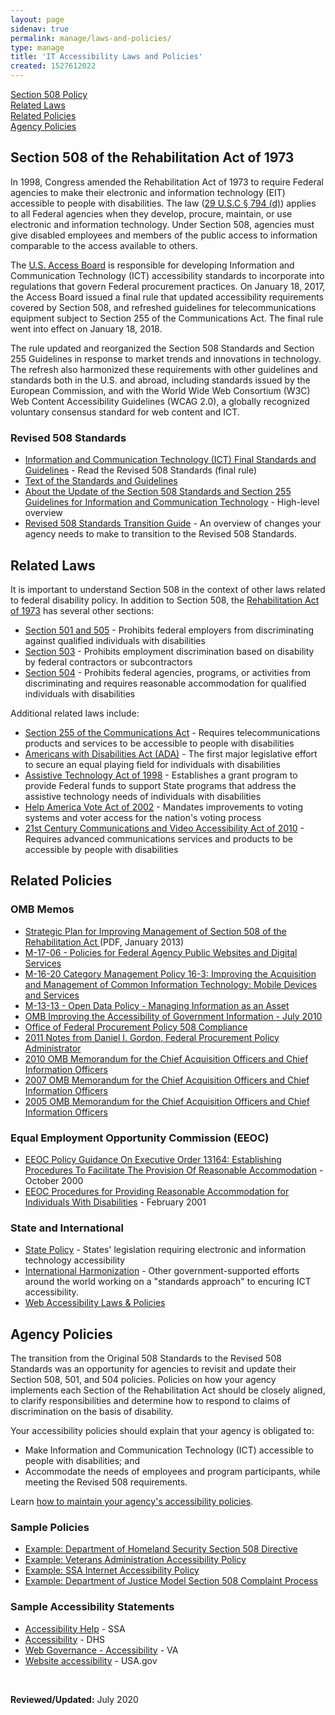 ```yaml
---
layout: page
sidenav: true
permalink: manage/laws-and-policies/
type: manage
title: 'IT Accessibility Laws and Policies'
created: 1527612022
---
```


[Section 508 Policy][1]  
[Related Laws][2]  
[Related Policies][3]  
[Agency Policies][4]

<div id="508-policy">
  <h2>
    Section 508 of the Rehabilitation Act of 1973
  </h2>
</div>

In 1998, Congress amended the Rehabilitation Act of 1973 to require Federal agencies to make their electronic and information technology (EIT) accessible to people with disabilities. The law ([29 U.S.C &sect; 794 (d)][5]) applies to all Federal agencies when they develop, procure, maintain, or use electronic and information technology. Under Section 508, agencies must give disabled employees and members of the public access to information comparable to the access available to others.

The [U.S. Access Board][6] is responsible for developing Information and Communication Technology (ICT) accessibility standards to incorporate into regulations that govern Federal procurement practices. On January 18, 2017, the Access Board issued a final rule that updated accessibility requirements covered by Section 508, and refreshed guidelines for telecommunications equipment subject to Section 255 of the Communications Act. The final rule went into effect on January 18, 2018.

The rule updated and reorganized the Section 508 Standards and Section 255 Guidelines in response to market trends and innovations in technology. The refresh also harmonized these requirements with other guidelines and standards both in the U.S. and abroad, including standards issued by the European Commission, and with the World Wide Web Consortium (W3C) Web Content Accessibility Guidelines (WCAG 2.0), a globally recognized voluntary consensus standard for web content and ICT.

### Revised 508 Standards

  * [Information and Communication Technology (ICT) Final Standards and Guidelines][7] - Read the Revised 508 Standards (final rule)
  * [Text of the Standards and Guidelines][8]
  * [About the Update of the Section 508 Standards and Section 255 Guidelines for Information and Communication Technology][9] - High-level overview
  * [Revised 508 Standards Transition Guide][10] - An overview of changes your agency needs to make to transition to the Revised 508 Standards.

<div id="laws">
  <h2>
    Related Laws
  </h2>
</div>

It is important to understand Section 508 in the context of other laws related to federal disability policy. In addition to Section 508, the  [Rehabilitation Act of 1973][11] has several other sections:

  * [Section 501 and 505][12] - Prohibits federal employers from discriminating against qualified individuals with disabilities
  * [Section 503][13] - Prohibits employment discrimination based on disability by federal contractors or subcontractors
  * [Section 504][14] - Prohibits federal agencies, programs, or activities from discriminating and requires reasonable accommodation for qualified individuals with disabilities

Additional related laws include:

  * [Section 255 of the Communications Act][15] - Requires telecommunications products and services to be accessible to people with disabilities
  * [Americans with Disabilities Act (ADA)][16] - The first major legislative effort to secure an equal playing field for individuals with disabilities
  * [Assistive Technology Act of 1998][17] - Establishes a grant program to provide Federal funds to support State programs that address the assistive technology needs of individuals with disabilities
  * [Help America Vote Act of 2002][18] - Mandates improvements to voting systems and voter access for the nation's voting process
  * [21st Century Communications and Video Accessibility Act of 2010][19] - Requires advanced communications services and products to be accessible by people with disabilities

<div id="policies">
  <h2>
    Related Policies
  </h2>
</div>

### OMB Memos

  * [Strategic Plan for Improving Management of Section 508 of the Rehabilitation Act&nbsp;][20](PDF, January&nbsp;2013)
  * [M-17-06 - Policies for Federal Agency Public Websites and Digital Services][21]
  * [M-16-20 Category Management Policy 16-3: Improving the Acquisition and Management of Common Information Technology: Mobile Devices and Services][22]
  * [M-13-13 - Open Data Policy - Managing Information as an Asset][23]
  * [OMB Improving the Accessibility of Government Information - July 2010][24]
  * [Office of Federal Procurement Policy 508 Compliance][25]
  * [2011 Notes from Daniel I. Gordon, Federal Procurement Policy Administrator][26]
  * [2010 OMB Memorandum for the Chief Acquisition Officers and Chief Information Officers][27]
  * [2007 OMB Memorandum for the Chief Acquisition Officers and Chief Information Officers][28]
  * [2005 OMB Memorandum for the Chief Acquisition Officers and Chief Information Officers][29]

### Equal Employment Opportunity Commission (EEOC)

  * [EEOC Policy Guidance On Executive Order 13164: Establishing Procedures To Facilitate The Provision Of Reasonable Accommodation][30] - October 2000
  * [EEOC Procedures for Providing Reasonable Accommodation for Individuals With Disabilities][31] - February 2001

### State and International

  * [State Policy][32] - States' legislation requiring electronic and information technology accessibility
  * [International Harmonization][33] - Other government-supported efforts around the world working on a "standards approach" to encuring ICT accessibility.
  * [Web Accessibility Laws & Policies][34]

<div id="agency-policies">
  <h2>
    Agency Policies
  </h2>
</div>

The transition from the Original 508 Standards to the Revised 508 Standards was an opportunity for agencies to revisit and update their Section 508, 501, and 504 policies. Policies on how your agency implements each Section of the Rehabilitation Act should be closely aligned, to clarify responsibilities and determine how to respond to claims of discrimination on the basis of disability.

Your accessibility policies should explain that your agency is obligated to:

  * Make Information and Communication Technology (ICT) accessible to people with disabilities; and
  * Accommodate the needs of employees and program participants, while meeting the Revised 508 requirements.

Learn&nbsp;[how to maintain your agency's accessibility policies][35].

### Sample Policies

  * <a href="https://assets.section508.gov/files/Directive_139.2_Final_10-28-2008.doc" target="_blank">Example: Department of Homeland Security Section 508 Directive</a>&nbsp;
  * <a href="https://assets.section508.gov/files/VA508Directive6221_12_2008.pdf" target="_blank">Example: Veterans Administration Accessibility Policy</a>
  * <a href="https://assets.section508.gov/files/SSA_Internet_Accessibility_Policy.pdf" target="_blank">Example: SSA Internet Accessibility Policy</a>
  * <a href="https://assets.section508.gov/files/DOJ%20Section%20508%20Model%20Complaint%20Process.doc" target="_blank">Example: Department of Justice Model Section 508 Complaint Process</a>

### Sample Accessibility Statements

  * [Accessibility Help][36] - SSA
  * [Accessibility][37] - DHS
  * [Web Governance - Accessibility][38] - VA
  * [Website accessibility][39] - USA.gov

&nbsp;

**Reviewed/Updated:** July 2020

&nbsp;

 [1]: #508-policy
 [2]: #laws
 [3]: #policies
 [4]: #agency-policies
 [5]: http://www.gpo.gov/fdsys/pkg/USCODE-2011-title29/html/USCODE-2011-title29-chap16-subchapV-sec794d.htm
 [6]: https://www.access-board.gov/
 [7]: https://www.access-board.gov/guidelines-and-standards/communications-and-it/about-the-ict-refresh/final-rule
 [8]: https://www.access-board.gov/guidelines-and-standards/communications-and-it/about-the-ict-refresh/final-rule/text-of-the-standards-and-guidelines
 [9]: https://www.access-board.gov/guidelines-and-standards/communications-and-it/about-the-ict-refresh/overview-of-the-final-rule
 [10]: {{site.baseurl}}/manage/laws-and-policies/quick-reference-guide
 [11]: https://assets.section508.gov/files/rehabilitation-act-of-1973-amended-by-wioa.pdf
 [12]: http://www.eeoc.gov/laws/statutes/rehab.cfm
 [13]: http://www.dol.gov/ofccp/regs/compliance/sec503.htm
 [14]: https://www.govinfo.gov/content/pkg/USCODE-2018-title29/pdf/USCODE-2018-title29-chap16-subchapV-sec794.pdf
 [15]: http://www.access-board.gov/guidelines-and-standards/communications-and-it/about-the-telecommunications-act-guidelines
 [16]: http://www.ada.gov/pubs/ada.htm
 [17]: https://www.congress.gov/bill/105th-congress/senate-bill/2432
 [18]: http://www.eac.gov/about_the_eac/help_america_vote_act.aspx
 [19]: https://www.fcc.gov/guides/21st-century-communications-and-video-accessibility-act-2010
 [20]: https://obamawhitehouse.archives.gov/sites/default/files/omb/procurement/memo/strategic-plan-508-compliance.pdf
 [21]: https://policy.cio.gov/web-policy/
 [22]: https://www.whitehouse.gov/sites/whitehouse.gov/files/omb/memoranda/2016/m_16_20.pdf
 [23]: https://policy.cio.gov/open-data/
 [24]: https://www.whitehouse.gov/sites/whitehouse.gov/files/omb/assets/egov_docs/improving-accessibility-government-information_07-19-2010.pdf
 [25]: https://obamawhitehouse.archives.gov/omb/procurement_index_508/
 [26]: https://assets.section508.gov/files/ombNews_February_2011.doc
 [27]: https://assets.section508.gov/files/improving_accessibility_gov_info_07192010_5B1_5D.doc
 [28]: https://assets.section508.gov/files/2007_OMB_Memo_to_Agency_CAOs_and_CIOs.doc
 [29]: https://assets.section508.gov/files/Memo_Safavian-Evans.doc
 [30]: http://www.eeoc.gov/policy/docs/accommodation_procedures.html
 [31]: http://www.eeoc.gov/eeoc/internal/reasonable_accommodation.cfm
 [32]: /manage/laws-and-policies/state
 [33]: /manage/laws-and-policies/international
 [34]: https://www.w3.org/WAI/policies/
 [35]: {{site.baseurl}}/manage/laws-and-policies/update-agency-policies
 [36]: https://www.ssa.gov/accessibility/508_overview.html
 [37]: https://www.dhs.gov/accessibility
 [38]: https://www.va.gov/web/standards/accessibility.cfm
 [39]: https://www.usa.gov/policies#item-211457